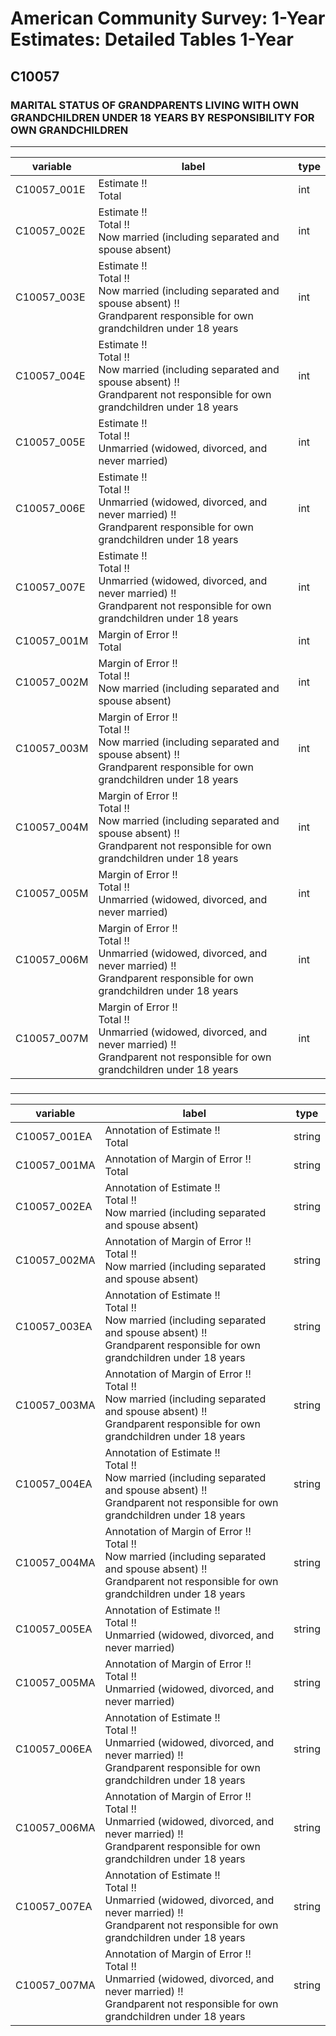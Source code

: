 # American Community Survey: 1-Year Estimates: Detailed Tables 1-Year

## C10057

### MARITAL STATUS OF GRANDPARENTS LIVING WITH OWN GRANDCHILDREN UNDER 18 YEARS BY RESPONSIBILITY FOR OWN GRANDCHILDREN

___

| variable | label | type |
| ----- | ----- | ----- |
| C10057_001E | Estimate !!<br>Total | int |
| C10057_002E | Estimate !!<br>Total !!<br>Now married (including separated and spouse absent) | int |
| C10057_003E | Estimate !!<br>Total !!<br>Now married (including separated and spouse absent) !!<br>Grandparent responsible for own grandchildren under 18 years | int |
| C10057_004E | Estimate !!<br>Total !!<br>Now married (including separated and spouse absent) !!<br>Grandparent not responsible for own grandchildren under 18 years | int |
| C10057_005E | Estimate !!<br>Total !!<br>Unmarried (widowed, divorced, and never married) | int |
| C10057_006E | Estimate !!<br>Total !!<br>Unmarried (widowed, divorced, and never married) !!<br>Grandparent responsible for own grandchildren under 18 years | int |
| C10057_007E | Estimate !!<br>Total !!<br>Unmarried (widowed, divorced, and never married) !!<br>Grandparent not responsible for own grandchildren under 18 years | int |
| C10057_001M | Margin of Error !!<br>Total | int |
| C10057_002M | Margin of Error !!<br>Total !!<br>Now married (including separated and spouse absent) | int |
| C10057_003M | Margin of Error !!<br>Total !!<br>Now married (including separated and spouse absent) !!<br>Grandparent responsible for own grandchildren under 18 years | int |
| C10057_004M | Margin of Error !!<br>Total !!<br>Now married (including separated and spouse absent) !!<br>Grandparent not responsible for own grandchildren under 18 years | int |
| C10057_005M | Margin of Error !!<br>Total !!<br>Unmarried (widowed, divorced, and never married) | int |
| C10057_006M | Margin of Error !!<br>Total !!<br>Unmarried (widowed, divorced, and never married) !!<br>Grandparent responsible for own grandchildren under 18 years | int |
| C10057_007M | Margin of Error !!<br>Total !!<br>Unmarried (widowed, divorced, and never married) !!<br>Grandparent not responsible for own grandchildren under 18 years | int |
### 

___

| variable | label | type |
| ----- | ----- | ----- |
| C10057_001EA | Annotation of Estimate !!<br>Total | string |
| C10057_001MA | Annotation of Margin of Error !!<br>Total | string |
| C10057_002EA | Annotation of Estimate !!<br>Total !!<br>Now married (including separated and spouse absent) | string |
| C10057_002MA | Annotation of Margin of Error !!<br>Total !!<br>Now married (including separated and spouse absent) | string |
| C10057_003EA | Annotation of Estimate !!<br>Total !!<br>Now married (including separated and spouse absent) !!<br>Grandparent responsible for own grandchildren under 18 years | string |
| C10057_003MA | Annotation of Margin of Error !!<br>Total !!<br>Now married (including separated and spouse absent) !!<br>Grandparent responsible for own grandchildren under 18 years | string |
| C10057_004EA | Annotation of Estimate !!<br>Total !!<br>Now married (including separated and spouse absent) !!<br>Grandparent not responsible for own grandchildren under 18 years | string |
| C10057_004MA | Annotation of Margin of Error !!<br>Total !!<br>Now married (including separated and spouse absent) !!<br>Grandparent not responsible for own grandchildren under 18 years | string |
| C10057_005EA | Annotation of Estimate !!<br>Total !!<br>Unmarried (widowed, divorced, and never married) | string |
| C10057_005MA | Annotation of Margin of Error !!<br>Total !!<br>Unmarried (widowed, divorced, and never married) | string |
| C10057_006EA | Annotation of Estimate !!<br>Total !!<br>Unmarried (widowed, divorced, and never married) !!<br>Grandparent responsible for own grandchildren under 18 years | string |
| C10057_006MA | Annotation of Margin of Error !!<br>Total !!<br>Unmarried (widowed, divorced, and never married) !!<br>Grandparent responsible for own grandchildren under 18 years | string |
| C10057_007EA | Annotation of Estimate !!<br>Total !!<br>Unmarried (widowed, divorced, and never married) !!<br>Grandparent not responsible for own grandchildren under 18 years | string |
| C10057_007MA | Annotation of Margin of Error !!<br>Total !!<br>Unmarried (widowed, divorced, and never married) !!<br>Grandparent not responsible for own grandchildren under 18 years | string |

